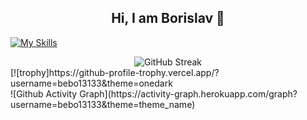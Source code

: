 ### <h2 align="center"> Hi, I am Borislav 👋</h2> 

<!--
**bebo13133/beBo13133** is a ✨ _special_ ✨ repository because its `README.md` (this file) appears on your GitHub profile.

Here are some ideas to get you started:

- 🔭 I’m currently working on ...
- 🌱 I’m currently learning ...
- 👯 I’m looking to collaborate on ...
- 🤔 I’m looking for help with ...
- 💬 Ask me about ...
- 📫 How to reach me: ...
- 😄 Pronouns: ...
- ⚡ Fun fact: ...
-->

[![My Skills](https://skillicons.dev/icons?i=js,vscode,react,html,css,nodejs,expressjs,mongodb,php,wordpress,vscode,java,mysql,eclipse)](https://skillicons.dev)

<div align="center">
  
<img src="https://streak-stats.demolab.com?user=bebo13133&theme=onedark&hide_border=true" alt="GitHub Streak" />
</div>
<div>
[![trophy]https://github-profile-trophy.vercel.app/?username=bebo13133&theme=onedark
</div>
<div>
![Github Activity Graph](https://activity-graph.herokuapp.com/graph?username=bebo13133&theme=theme_name)
</div>
